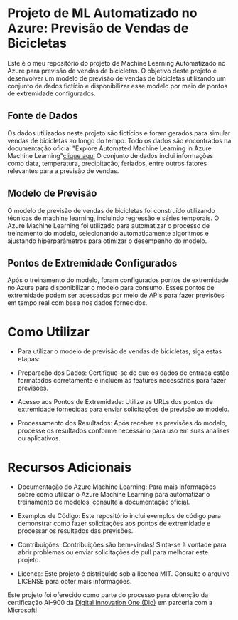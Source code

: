 # Projeto de ML Automatizado no Azure: Previsão de Vendas de Bicicletas
Este é o meu repositório do projeto de Machine Learning Automatizado no Azure para previsão de vendas de bicicletas. O objetivo deste projeto é desenvolver um modelo de previsão de vendas de bicicletas utilizando um conjunto de dados fictício e disponibilizar esse modelo por meio de pontos de extremidade configurados.

## Fonte de Dados
Os dados utilizados neste projeto são fictícios e foram gerados para simular vendas de bicicletas ao longo do tempo. Todo os dados são encontrados na documentação oficial "Explore Automated Machine Learning in Azure Machine Learning"[clique aqui](https://microsoftlearning.github.io/mslearn-ai-fundamentals/Instructions/Labs/01-machine-learning.html#use-automated-machine-learning-to-train-a-model)
 O conjunto de dados inclui informações como data, temperatura, precipitação, feriados, entre outros fatores relevantes para a previsão de vendas.

## Modelo de Previsão
O modelo de previsão de vendas de bicicletas foi construído utilizando técnicas de machine learning, incluindo regressão e séries temporais. O Azure Machine Learning foi utilizado para automatizar o processo de treinamento do modelo, selecionando automaticamente algoritmos e ajustando hiperparâmetros para otimizar o desempenho do modelo.

## Pontos de Extremidade Configurados
Após o treinamento do modelo, foram configurados pontos de extremidade no Azure para disponibilizar o modelo para consumo. Esses pontos de extremidade podem ser acessados por meio de APIs para fazer previsões em tempo real com base nos dados fornecidos.

# Como Utilizar
- Para utilizar o modelo de previsão de vendas de bicicletas, siga estas etapas:

- Preparação dos Dados: Certifique-se de que os dados de entrada estão formatados corretamente e incluem as features necessárias para fazer previsões.

- Acesso aos Pontos de Extremidade: Utilize as URLs dos pontos de extremidade fornecidas para enviar solicitações de previsão ao modelo.

- Processamento dos Resultados: Após receber as previsões do modelo, processe os resultados conforme necessário para uso em suas análises ou aplicativos.

# Recursos Adicionais
- Documentação do Azure Machine Learning: Para mais informações sobre como utilizar o Azure Machine Learning para automatizar o treinamento de modelos, consulte a documentação oficial.

- Exemplos de Código: Este repositório inclui exemplos de código para demonstrar como fazer solicitações aos pontos de extremidade e processar os resultados das previsões.

- Contribuições:
Contribuições são bem-vindas! Sinta-se à vontade para abrir problemas ou enviar solicitações de pull para melhorar este projeto.

- Licença:
Este projeto é distribuído sob a licença MIT. Consulte o arquivo LICENSE para obter mais informações.

Este projeto foi oferecido como parte do processo para obtenção da certificação AI-900 da [Digital Innovation One (Dio)](https://digitalinnovation.one/) em parceria com a Microsoft!






